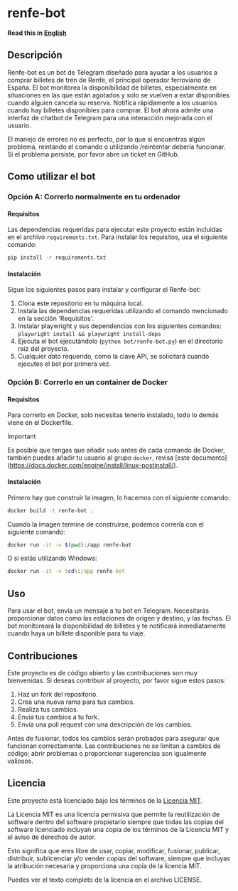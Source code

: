 # renfe-bot

**Read this in [English](../README.md)**

## Descripción

Renfe-bot es un bot de Telegram diseñado para ayudar a los usuarios a comprar
billetes de tren de Renfe, el principal operador ferroviario de España. El bot
monitorea la disponibilidad de billetes, especialmente en situaciones en las que
están agotados y solo se vuelven a estar disponibles cuando alguien cancela su
reserva. Notifica rápidamente a los usuarios cuando hay billetes disponibles
para comprar. El bot ahora admite una interfaz de chatbot de Telegram para una
interacción mejorada con el usuario.

El manejo de errores no es perfecto, por lo que si encuentras algún problema,
reintando el comando o utilizando /reintentar debería funcionar. Si el problema
persiste, por favor abre un ticket en GitHub.

## Como utilizar el bot

### Opción A: Correrlo normalmente en tu ordenador

#### Requisitos

Las dependencias requeridas para ejecutar este proyecto están incluidas en el
archivo `requirements.txt`. Para instalar los requisitos, usa el siguiente
comando:

```bash
pip install -r requirements.txt
```

#### Instalación

Sigue los siguientes pasos para instalar y configurar el Renfe-bot:

1. Clona este repositorio en tu máquina local.
2. Instala las dependencias requeridas utilizando el comando mencionado en la
   sección 'Requisitos'.
3. Instalar playwright y sus dependencias con los siguientes comandos: `playwright install && playwright install-deps`
4. Ejecuta el bot ejecutándolo (`python bot/renfe-bot.py`) en el directorio raíz
   del proyecto.
5. Cualquier dato requerido, como la clave API, se solicitará cuando ejecutes el
   bot por primera vez.

### Opción B: Correrlo en un container de Docker

#### Requisitos

Para correrlo en Docker, solo necesitas tenerlo instalado, todo lo demás viene
en el Dockerfile.

> [!IMPORTANT]
> Es posible que tengas que añadir `sudo` antes de cada comando de
> Docker, también puedes añadir tu usuario al grupo `docker`, revisa [este documento]
> (https://docs.docker.com/engine/install/linux-postinstall/).

#### Instalación

Primero hay que construir la imagen, lo hacemos con el siguiente comando:

```bash
docker build -t renfe-bot .
```

Cuando la imagen termine de construirse, podemos correrla con el siguiente comando:

```bash
docker run -it -v $(pwd):/app renfe-bot
```

O si estás utilizando Windows:

```bat
docker run -it -v %cd%:/app renfe-bot
```

## Uso

Para usar el bot, envía un mensaje a tu bot en Telegram. Necesitarás
proporcionar datos como las estaciones de origen y destino, y las fechas. El bot
monitoreará la disponibilidad de billetes y te notificará inmediatamente cuando
haya un billete disponible para tu viaje.

## Contribuciones

Este proyecto es de código abierto y las contribuciones son muy bienvenidas. Si
deseas contribuir al proyecto, por favor sigue estos pasos:

1. Haz un fork del repositorio.
2. Crea una nueva rama para tus cambios.
3. Realiza tus cambios.
4. Envía tus cambios a tu fork.
5. Envía una pull request con una descripción de los cambios.

Antes de fusionar, todos los cambios serán probados para asegurar que funcionan
correctamente. Las contribuciones no se limitan a cambios de código; abrir
problemas o proporcionar sugerencias son igualmente valiosos.

## Licencia

Este proyecto está licenciado bajo los términos de la [Licencia
MIT](https://opensource.org/license/mit/).

La Licencia MIT es una licencia permisiva que permite la reutilización de
software dentro del software propietario siempre que todas las copias del
software licenciado incluyan una copia de los términos de la Licencia MIT y el
aviso de derechos de autor.

Esto significa que eres libre de usar, copiar, modificar, fusionar, publicar,
distribuir, sublicenciar y/o vender copias del software, siempre que incluyas la
atribución necesaria y proporciona una copia de la licencia MIT.

Puedes ver el texto completo de la licencia en el archivo LICENSE.
